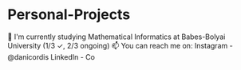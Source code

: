 # Personal-Projects

🔭 I'm currently studying Mathematical Informatics at Babes-Bolyai University (1/3 ✓, 2/3 ongoing)
📫 You can reach me on: Instagram - @danicordis LinkedIn - Co
